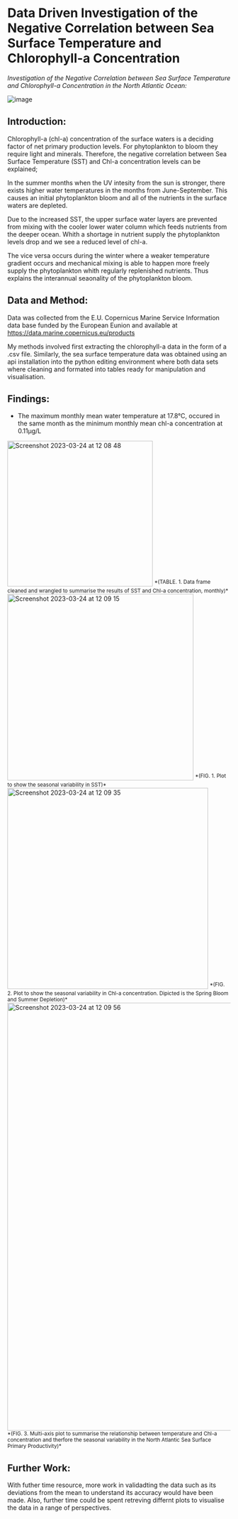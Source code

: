 # Data Driven Investigation of the Negative Correlation between Sea Surface Temperature and Chlorophyll-a Concentration
*Investigation of the Negative Correlation between Sea Surface Temperature and Chlorophyll-a Concentration in the North Atlantic Ocean:*


![image](https://user-images.githubusercontent.com/122451494/217112252-eaae848a-d9e8-4831-a93a-10c7b26b3726.png)


## Introduction:

Chlorophyll-a (chl-a) concentration of the surface waters is a deciding factor of net primary production levels. For phytoplankton to bloom they require light and minerals. Therefore, the negative correlation between Sea Surface Temperature (SST) and Chl-a concentration levels can be explained;

In the summer months when the UV intesity from the sun is stronger, there exists higher water temperatures in the months from June-September. This causes an initial phytoplankton bloom and all of the nutrients in the surface waters are depleted.

Due to the increased SST, the upper surface water layers are prevented from mixing with the cooler lower water column which feeds nutrients from the deeper ocean. Whith a shortage in nutrient supply the phytoplankton levels drop and we see a reduced level of chl-a.

The vice versa occurs during the winter where a weaker temperature gradient occurs and mechanical mixing is able to happen more freely supply the phytoplankton whith regularly replenished nutrients. Thus explains the interannual seaonality of the phytoplankton bloom.


## Data and Method:

Data was collected from the E.U. Copernicus Marine Service Information data base funded by the European Eunion and available at https://data.marine.copernicus.eu/products

My methods involved first extracting the chlorophyll-a data in the form of a .csv file. Similarly, the sea surface temperature data was obtained using an api installation into the python editing environment where both data sets where cleaning and formated into tables ready for manipulation and visualisation.


## Findings:

- The maximum monthly mean water temperature at 17.8°C, occured in the same month as the minimum monthly mean chl-a concentration at 0.11μg/L

<img width="328" alt="Screenshot 2023-03-24 at 12 08 48" src="https://user-images.githubusercontent.com/122451494/227506665-015f14a5-832d-4bc2-8155-f40007876aad.png">
<sup>*(TABLE. 1. Data frame cleaned and wrangled to summarise the results of SST and Chl-a concentration, monthly)*</sup>

<img width="420" alt="Screenshot 2023-03-24 at 12 09 15" src="https://user-images.githubusercontent.com/122451494/227507372-484b9565-72b4-4973-9f10-2e4f7754c8ab.png">
<sup>*(FIG. 1. Plot to show the seasonal variability in SST)*</sup>

<img width="453" alt="Screenshot 2023-03-24 at 12 09 35" src="https://user-images.githubusercontent.com/122451494/227507604-87662394-258d-4b9d-af1d-3bb93cd4b7ec.png">
<sup>*(FIG. 2. Plot to show the seasonal variability in Chl-a concentration. Dipicted is the Spring Bloom and Summer Depletion)*</sup>

<img width="964" alt="Screenshot 2023-03-24 at 12 09 56" src="https://user-images.githubusercontent.com/122451494/227508146-9f1492c3-b276-44df-b1ca-9ffd9473c92e.png">
<sup>*(FIG. 3. Multi-axis plot to summarise the relationship between temperature and Chl-a concentration and therfore the seasonal variability in the North Atlantic Sea Surface Primary Productivity)*</sup>

## Further Work:

With futher time resource, more work in validadting the data such as its deviations from the mean to understand its accuracy would have been made.
Also, further time could be spent retreving differnt plots to visualise the data in a range of perspectives.


